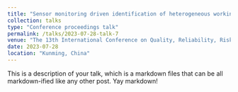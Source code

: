 ```yaml
---
title: "Sensor monitoring driven identification of heterogeneous working conditions for machine tool"
collection: talks
type: "Conference proceedings talk"
permalink: /talks/2023-07-28-talk-7
venue: "The 13th International Conference on Quality, Reliability, Risk, Maintenance, and Safety Engineering"
date: 2023-07-28
location: "Kunming, China"
---
```


This is a description of your talk, which is a markdown files that can be all markdown-ified like any other post. Yay markdown!
